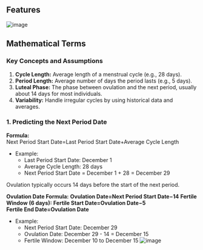 ## Features
![image](https://github.com/user-attachments/assets/d5b8bf71-fd52-4241-93c8-aa6483dae729)

## Mathematical Terms
### **Key Concepts and Assumptions**
1. **Cycle Length:** Average length of a menstrual cycle (e.g., 28 days).
2. **Period Length:** Average number of days the period lasts (e.g., 5 days).
3. **Luteal Phase:** The phase between ovulation and the next period, usually about 14 days for most individuals.
4. **Variability:** Handle irregular cycles by using historical data and averages.
   
### **1. Predicting the Next Period Date**

**Formula:** Next Period Start Date=Last Period Start Date+Average Cycle Length

- Example:
  - Last Period Start Date: December 1
  - Average Cycle Length: 28 days
  - Next Period Start Date = December 1 + 28 = December 29


Ovulation typically occurs 14 days before the start of the next period.

**Ovulation Date Formula:**
**Ovulation Date=Next Period Start Date−14**
**Fertile Window (6 days):** 
**Fertile Start Date=Ovulation Date−5**
**Fertile End Date=Ovulation Date**

- Example:
  - Next Period Start Date: December 29
  - Ovulation Date: December 29 - 14 = December 15
  - Fertile Window: December 10 to December 15
![image](https://github.com/user-attachments/assets/6513d310-326b-44b8-a8ac-4b8fa766f6b0)

